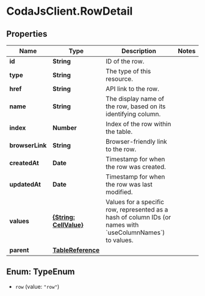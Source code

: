 # CodaJsClient.RowDetail

## Properties
Name | Type | Description | Notes
------------ | ------------- | ------------- | -------------
**id** | **String** | ID of the row. | 
**type** | **String** | The type of this resource. | 
**href** | **String** | API link to the row. | 
**name** | **String** | The display name of the row, based on its identifying column. | 
**index** | **Number** | Index of the row within the table. | 
**browserLink** | **String** | Browser-friendly link to the row. | 
**createdAt** | **Date** | Timestamp for when the row was created. | 
**updatedAt** | **Date** | Timestamp for when the row was last modified. | 
**values** | [**{String: CellValue}**](CellValue.md) | Values for a specific row, represented as a hash of column IDs (or names with &#x60;useColumnNames&#x60;) to values.  | 
**parent** | [**TableReference**](TableReference.md) |  | 

<a name="TypeEnum"></a>
## Enum: TypeEnum

* `row` (value: `"row"`)

